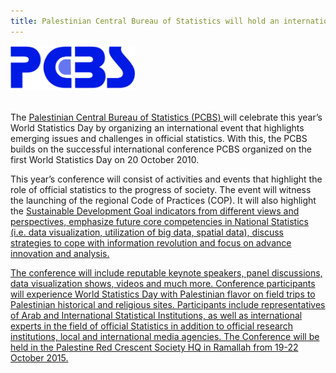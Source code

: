 ```yaml
---
title: Palestinian Central Bureau of Statistics will hold an international event to celebrate World Statistics Day 2015
---
```

<img src="/images/PCBS_logo.jpg" alt="Palestinian Central Bureau of Statistics" style="width:200px"><br><br>

The <a href="http://www.pcbs.gov.ps/default.aspx" target="_blank">Palestinian Central Bureau of Statistics (PCBS) </a> will celebrate this year’s World Statistics Day by organizing an international event that highlights emerging issues and challenges in official statistics. With this, the PCBS builds on the successful international conference PCBS organized on the first World Statistics Day on 20 October 2010.

This year’s conference will consist of activities and events that highlight the role of official statistics to the progress of society. The event will witness the launching of the regional Code of Practices (COP). It will also highlight the <a href="http://unstats.un.org/sdgs/" target="_blank">Sustainable Development Goal indicators  from different views and perspectives, emphasize future core competencies in National Statistics (i.e. data visualization, utilization of big data, spatial data), discuss strategies to cope with information revolution and focus on advance innovation and analysis.

The conference will include reputable keynote speakers, panel discussions, data visualization shows, videos and much more. Conference participants will experience World Statistics Day with Palestinian flavor on field trips to Palestinian historical and religious sites. Participants include representatives of Arab and International Statistical Institutions, as well as international experts in the field of official Statistics in addition to official research institutions, local and international media agencies. The Conference will be held in the Palestine Red Crescent Society HQ in Ramallah from 19-22 October 2015.    
